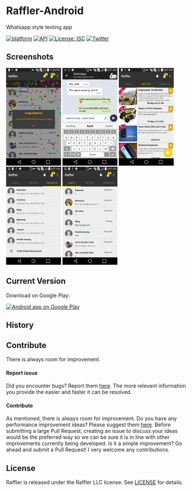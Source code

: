 # Raffler-Android
Whatsapp style texting app

[![platform](https://img.shields.io/badge/platform-Android-green.svg)](https://www.android.com)
[![API](https://img.shields.io/badge/API-15%2B-brightgreen.svg?style=flat)](https://android-arsenal.com/api?level=15s)
[![License: ISC](https://img.shields.io/badge/License-ISC-yellow.svg)](https://opensource.org/licenses/ISC)
[![Twitter](https://img.shields.io/badge/Twitter-@rafflerchat-blue.svg?style=flat)](http://twitter.com/rafflerchat)

## Screenshots

[<img src="screenshots/Screenshot_1.png" width="150" />]()
[<img src="screenshots/Screenshot_2.png" width="150" />]()
[<img src="screenshots/Screenshot_3.png" width="150" />]()
[<img src="screenshots/Screenshot_4.png" width="150" />]()
[<img src="screenshots/Screenshot_5.png" width="150" />]()

## Current Version

Download on Google Play:

<a href="https://play.google.com/store/apps/details?id=com.raffler.app">
  <img alt="Android app on Google Play" src="https://developer.android.com/images/brand/en_app_rgb_wo_45.png" />
</a>

## History


## Contribute

There is always room for improvement.

#### Report issue

Did you encounter bugs? Report them [here](https://github.com/AppHero2/Raffler-Android/issues). The more relevant information you provide the easier and faster it can be resolved.

#### Contribute

As mentioned, there is always room for improvement. Do you have any performance improvement ideas? Please suggest them [here](https://github.com/AppHero2/Raffler-Android/issues). Before submitting a large Pull Request, creating an issue to discuss your ideas would be the preferred way so we can be sure it is in line with other improvements currently being developed. Is it a simple improvement? Go ahead and submit a Pull Request! I very welcome any contributions.

## License

Raffler is released under the Raffler LLC license. See [LICENSE](https://github.com/AppHero2/Raffler-Android/LICENSE) for details.

